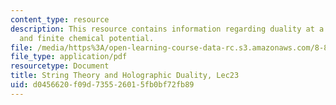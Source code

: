 ```yaml
---
content_type: resource
description: This resource contains information regarding duality at a finite temperature
  and finite chemical potential.
file: /media/https%3A/open-learning-course-data-rc.s3.amazonaws.com/8-821-string-theory-and-holographic-duality-fall-2014/d0456620f09d735526015fb0bf72fb89_MIT8_821S15_Lec23.pdf
file_type: application/pdf
resourcetype: Document
title: String Theory and Holographic Duality, Lec23
uid: d0456620-f09d-7355-2601-5fb0bf72fb89
---
```

